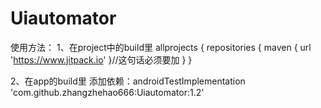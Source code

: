 # Uiautomator
使用方法：
1、在project中的build里
allprojects {
		repositories {
			maven { url 'https://www.jitpack.io' }//这句话必须要加
		}
	}
	
  2、在app的build里
 添加依赖：androidTestImplementation 'com.github.zhangzhehao666:Uiautomator:1.2'
